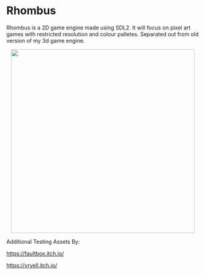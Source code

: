 # Rhombus
Rhombus is a 2D game engine made using SDL2. It will focus on pixel art games with restricted resolution and colour palletes. Separated out from old version of my 3d game engine.

<p align="center">
  <img width="480" height="480" src="https://github.com/RawbPower/Rhombus/blob/main/Rhombus-Editor/Resources/Icons/RhombusIconBlueLarge.png">
</p>

Additional Testing Assets By:

https://faultbox.itch.io/

https://vryell.itch.io/
